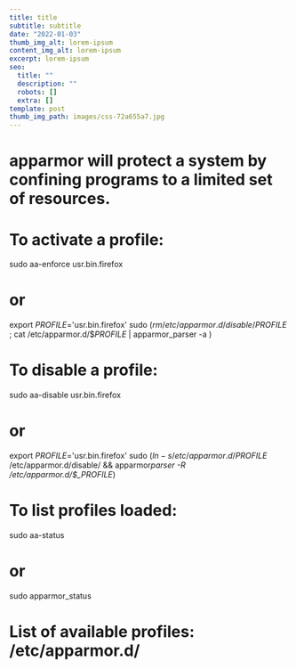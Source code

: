 ```yaml
---
title: title
subtitle: subtitle
date: "2022-01-03"
thumb_img_alt: lorem-ipsum
content_img_alt: lorem-ipsum
excerpt: lorem-ipsum
seo:
  title: ""
  description: ""
  robots: []
  extra: []
template: post
thumb_img_path: images/css-72a655a7.jpg
---
```


# apparmor will protect a system by confining programs to a limited set of resources.

# To activate a profile:

sudo aa-enforce usr.bin.firefox

# or

export _PROFILE_='usr.bin.firefox' sudo $(rm /etc/apparmor.d/disable/$_PROFILE_ ; cat /etc/apparmor.d/$_PROFILE_ | apparmor_parser -a )

# To disable a profile:

sudo aa-disable usr.bin.firefox

# or

export _PROFILE_='usr.bin.firefox' sudo $(ln -s /etc/apparmor.d/$_PROFILE_ /etc/apparmor.d/disable/ && apparmor*parser -R /etc/apparmor.d/$\_PROFILE*)

# To list profiles loaded:

sudo aa-status

# or

sudo apparmor_status

# List of available profiles: /etc/apparmor.d/
